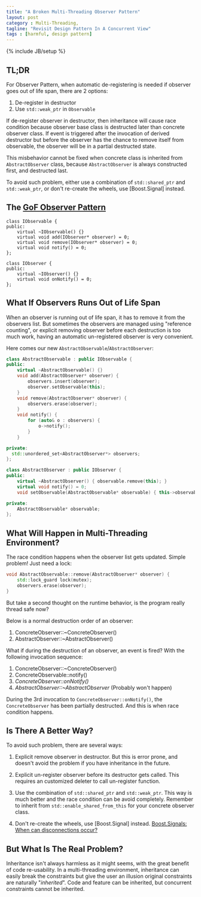 ```yaml
---
title: "A Broken Multi-Threading Observer Pattern"
layout: post
category : Multi-Threading,
tagline: "Revisit Design Pattern In A Concurrent View"
tags : [harmful, design pattern]
---
```

{% include JB/setup %}

## TL;DR

For Observer Pattern, when automatic de-registering is needed if observer goes
 out of life span, there are 2 options:  
1. De-register in destructor  
2. Use `std::weak_ptr` in `Observable`  

If de-register observer in destructor, then inheritance will cause race
 condition because observer base class is destructed later than concrete observer
 class. If event is triggered after the invocation of derived destructor but
 before the observer has the chance to remove itself from observable, the
 observer will be in a partial destructed state.

This misbehavior cannot be fixed when concrete class is inherited from
 `AbstractObserver` class, because `AbstractObserver` is always constructed
 first, and destructed last.

To avoid such problem, either use a combination of `std::shared_ptr` and
 `std::weak_ptr`, or don't re-create the wheels, use [Boost.Signal] instead.

## The [GoF Observer Pattern]

```
class IObservable {
public:
	virtual ~IObservable() {}
	virtual void add(IObserver* observer) = 0;
	virtual void remove(IObserver* observer) = 0;
	virtual void notify() = 0;
};

class IObserver {
public:
	virtual ~IObserver() {}
	virtual void onNotify() = 0;
};
```

## What If Observers Runs Out of Life Span

When an observer is running out of life span, it has to remove it from the observers list. But sometimes the observers are managed using "reference counting", or explicit removing observer before each destruction is too much work, having an automatic un-registered observer is very convenient.

Here comes our new `AbstractObservable`/`AbstractObserver`:

```C++
class AbstractObservable : public IObservable {
public:
	virtual ~AbstractObservable() {}
	void add(AbstractObserver* observer) {
		observers.insert(observer);
		observer.setObservable(this);
	}
	void remove(AbstractObserver* observer) {
		observers.erase(observer);
	}
	void notify() {
		for (auto& o : observers) {
			o->notify();
		}
	}

private:
  std::unordered_set<AbstractObserver*> observers;
};

class AbstractObserver : public IObserver {
public:
	virtual ~AbstractObserver() { observable.remove(this); }
	virtual void notify() = 0;
	void setObservable(AbstractObservable* observable) { this->observable = observable; }

private:
	AbstractObservable* observable;
};
```

## What Will Happen in Multi-Threading Environment?

The race condition happens when the
 observer list gets updated. Simple problem! Just need a lock:

```C++
void AbstractObservable::remove(AbstractObserver* observer) {
	std::lock_guard lock(mutex);
	observers.erase(observer);
}
```

But take a second thought on the runtime behavior, is the program really thread
 safe now?

Below is a normal destruction order of an observer:

1. ConcreteObserver::~ConcreteObserver()  
2. AbstractObserver::~AbstractObserver()  

What if during the destruction of an observer, an event is fired? With the following invocation sequence:

1. ConcreteObserver::~ConcreteObserver()  
2. ConcreteObservable::notify()  
3. _ConcreteObserver::onNotify()_  
4. _AbstractObserver::~AbstractObserver_ (Probably won't happen)  

During the 3rd invocation to `ConcreteObserver::onNotify()`, the `ConcreteObserver` has
 been partially destructed. And this is when race condition happens.

## Is There A Better Way?

To avoid such problem, there are several ways:

1. Explicit remove observer in destructor. But this is error prone, and
doesn't avoid the problem if you have inheritance in the future.

2. Explicit un-register observer before its destructor gets called. This requires
an customized deleter to call un-register function.

3. Use the combination of `std::shared_ptr` and `std::weak_ptr`. This way is
much better and the race condition can be avoid completely. Remember to inherit
from `std::enable_shared_from_this` for your concrete observer class.

4. Don't re-create the wheels, use [Boost.Signal] instead.
[Boost.Signals: When can disconnections occur?]

## But What Is The Real Problem?

Inheritance isn't always harmless as it might seems, with the great benefit of
 code re-usability. In a multi-threading environment, inheritance can easily
 break the constraints but give the user an illusion original constraints are
 naturally "_inherited_". Code and feature can be inherited, but concurrent
 constraints cannot be inherited.

[GoF Observer Pattern]: http://en.wikipedia.org/wiki/Observer_pattern
[Boost.Signals: When can disconnections occur?]: http://www.boost.org/doc/libs/1_39_0/doc/html/signals/tutorial.html#id3343704
[Boost.Signals]:http://www.boost.org/doc/libs/1_57_0/doc/html/signals.html
